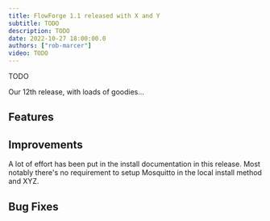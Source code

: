 ```yaml
---
title: FlowForge 1.1 released with X and Y
subtitle: TODO
description: TODO
date: 2022-10-27 18:00:00.0
authors: ["rob-marcer"]
video: TODO
---
```


TODO

<!--more-->

Our 12th release, with loads of goodies...

## Features



## Improvements

A lot of effort has been put in the install documentation in this release. Most
notably there's no requirement to setup Mosquitto in the local install method
and XYZ.

## Bug Fixes
